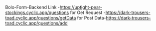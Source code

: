 Bolo-Form-Backend Link -https://uptight-pear-stockings.cyclic.app/questions
for Get Request -https://dark-trousers-toad.cyclic.app/questions/getData
for Post Data-https://dark-trousers-toad.cyclic.app/questions/add